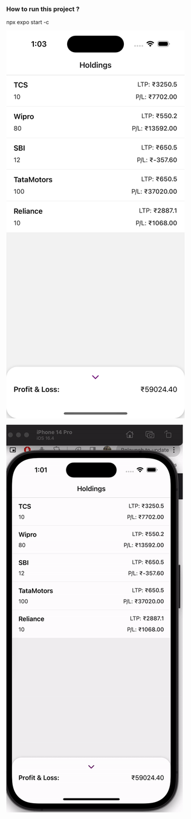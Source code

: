 ### How to run this project ?

npx expo start -c

![img](assets/Screenshot.png)

![img](assets/Upstox.gif)

